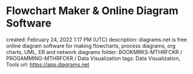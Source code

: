 # Flowchart Maker & Online Diagram Software

created: February 24, 2022 1:17 PM (UTC)
description: diagrams.net is free online diagram software for making flowcharts, process diagrams, org charts, UML, ER and network diagrams
folder: BOOKMRKS-MTHRFCKR / PROGAMMING-MTHRFCKR / Data Visualization
tags: Data Visualization, Tools
url: https://app.diagrams.net